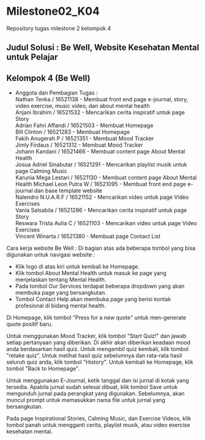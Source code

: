# Milestone02_K04
 Repository tugas milestone 2 kelompok 4

## Judul Solusi : Be Well, Website Kesehatan Mental untuk Pelajar
## Kelompok 4 (Be Well) 

- Anggota dan Pembagian Tugas : <br />
 Nathan Tenka / 16521138 - Membuat front end page e-journal, story, video exercise, music video, dan about mental health <br />
 Anjani Ibrahim / 16521532 - Mencarikan cerita inspiratif untuk page Story <br />
 Adrian Fahri Affandi / 16521503 - Membuat Homepage <br />
 Bill Clinton / 16521283 - Membuat Homepage <br />
 Fakih Anugerah P / 16521351 - Membuat Mood Tracker <br />
 Jimly Firdaus / 16521312 - Membuat Mood Tracker <br />
 Johann Kandani / 16521466 - Membuat content page About Mental Health <br />
 Josua Adriel Sinabutar / 16521291 - Mencarikan playlist musik untuk page Calming Music <br />
 Karunia Mega Lestari / 16521130 - Membuat content page About Mental Health
 Michael Leon Putra W / 16521095 - Membuat front end page e-journal dan base template website <br />
 Nalendro N.U.A.R.F / 16521152 - Mencarikan video untuk page Video Exercises <br />
 Vania Salsabila / 16521286 - Mencarikan cerita inspiratif untuk page Story <br />
 Reswara Trista Aulia C / 16521103 - Mencarikan video untuk page Video Exercises <br />
 Vincent Winarta / 16521380 - Membuat page Contact List <br />

Cara kerja website Be Well :
Di bagian atas ada beberapa tombol yang bisa digunakan untuk navigasi website :
- Klik logo di atas kiri untuk kembali ke Homepage.
- Klik tombol About Mental Health untuk masuk ke page yang menjelaskan tentang Mental Health.
- Pada tombol Our Services terdapat beberapa dropdown yang akan membuka page yang bersangkutan. 
- Tombol Contact Help akan membuka page yang berisi kontak profesional di bidang mental health.

Di Homepage, klik tombol "Press for a new quote" untuk men-generate quote positif baru.

Untuk menggunakan Mood Tracker, klik tombol "Start Quiz!" dan jawab setiap pertanyaan yang diberikan. Di akhir akan diberikan keadaan mood anda berdasarkan hasil quiz. Untuk mengambil quiz kembali, klik tombol
"retake quiz". Untuk melihat hasil quiz sebelumnya dan rata-rata hasil seluruh quiz anda, klik tombol "History". Untuk kembali ke Homepage, klik tombol "Back to Homepage".

Untuk menggunakan E-Journal, ketik tanggal dan isi jurnal di kotak yang tersedia. Apabila jurnal sudah selesai dibuat, klik tombol Save untuk mengunduh jurnal pada perangkat yang digunakan. Sebelumnya, akan muncul prompt untuk memasukkan nama file untuk jurnal yang bersangkutan.

Pada page Inspirational Stories, Calming Music, dan Exercise Videos, klik tombol panah untuk mengganti cerita, playlist musik, atau video exercise kesehatan mental.
